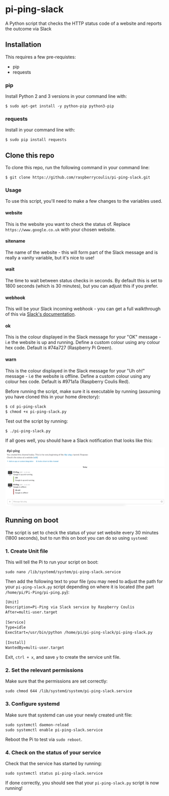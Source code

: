 # pi-ping-slack
A Python script that checks the HTTP status code of a website and reports the outcome via Slack

## Installation
This requires a few pre-requistes:
* pip
* requests

### pip
Install Python 2 and 3 versions in your command line with:

    $ sudo apt-get install -y python-pip python3-pip

### requests
Install in your command line with:

    $ sudo pip install requests

## Clone this repo
To clone this repo, run the following command in your command line:

    $ git clone https://github.com/raspberrycoulis/pi-ping-slack.git

### Usage
To use this script, you'll need to make a few changes to the variables used.

#### website
This is the website you want to check the status of. Replace `https://www.google.co.uk` with your chosen website.

#### sitename
The name of the website - this will form part of the Slack message and is really a vanity variable, but it's nice to use!

#### wait
The time to wait between status checks in seconds. By default this is set to 1800 seconds (which is 30 minutes), but you can adjust this if you prefer.

#### webhook
This will be your Slack incoming webhook - you can get a full walkthrough of this via [Slack's documentation](https://slack.com/apps/A0F7XDUAZ-incoming-webhooks "Slack Incoming Webhooks").

#### ok
This is the colour displayed in the Slack message for your "OK" message - i.e the website is up and running. Define a custom colour using any colour hex code. Default is #74a727 (Raspberry Pi Green).

#### warn
This is the colour displayed in the Slack message for your "Uh oh!" message - i.e the website is offline. Define a custom colour using any colour hex code. Default is #971a1a (Raspberry Coulis Red).

Before running the script, make sure it is executable by running (assuming you have cloned this in your home directory):

    $ cd pi-ping-slack
    $ chmod +x pi-ping-slack.py

Test out the script by running:

    $ ./pi-ping-slack.py

If all goes well, you should have a Slack notification that looks like this:

![Pi-Ping Slack](https://github.com/raspberrycoulis/pi-ping-slack/blob/master/images/slack.png "Pi-Ping Slack Message")

## Running on boot
The script is set to check the status of your set website every 30 minutes (1800 seconds), but to run this on boot you can do so using `systemd`:

### 1. Create Unit file
This will tell the Pi to run your script on boot:

    sudo nano /lib/systemd/system/pi-ping-slack.service

Then add the following text to your file (you may need to adjust the path for your `pi-ping-slack.py` script depending on where it is located (the part `/home/pi/Pi-Ping/pi-ping.py`):

    [Unit]
    Description=Pi-Ping via Slack service by Raspberry Coulis
    After=multi-user.target

    [Service]
    Type=idle
    ExecStart=/usr/bin/python /home/pi/pi-ping-slack/pi-ping-slack.py

    [Install]
    WantedBy=multi-user.target

Exit, `ctrl + x`, and save `y` to create the service unit file.

### 2. Set the relevant permissions
Make sure that the permissions are set correctly:

    sudo chmod 644 /lib/systemd/system/pi-ping-slack.service

### 3. Configure systemd
Make sure that systemd can use your newly created unit file:

    sudo systemctl daemon-reload
    sudo systemctl enable pi-ping-slack.service

Reboot the Pi to test via `sudo reboot`.

### 4. Check on the status of your service
Check that the service has started by running:

    sudo systemctl status pi-ping-slack.service

If done correctly, you should see that your `pi-ping-slack.py` script is now running!

